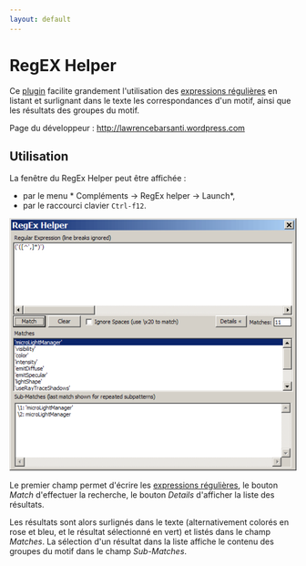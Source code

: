 ```yaml
---
layout: default
---
```

# RegEX Helper

Ce [plugin](../plugins.md) facilite grandement l'utilisation des [expressions régulières](expressions-regulieres.md) en listant et surlignant dans le texte les correspondances d'un motif, ainsi que les résultats des groupes du motif.

Page du développeur : http://lawrencebarsanti.wordpress.com

## Utilisation

La fenêtre du RegEx Helper peut être affichée :

  - par le menu * Compléments -> RegEx helper -> Launch*,
  - par le raccourci clavier `Ctrl-f12`.

![Fenêtre du RegEx Helper](/images/notepadpp_regexhelper_panel.png)

Le premier champ permet d'écrire les [expressions régulières](expressions-regulieres.md), le bouton *Match* d'effectuer la recherche, le bouton *Details* d'afficher la liste des résultats.

Les résultats sont alors surlignés dans le texte (alternativement colorés en rose et bleu, et le résultat sélectionné en vert) et listés dans le champ *Matches*. La sélection d'un résultat dans la liste affiche le contenu des groupes du motif dans le champ *Sub-Matches*.
